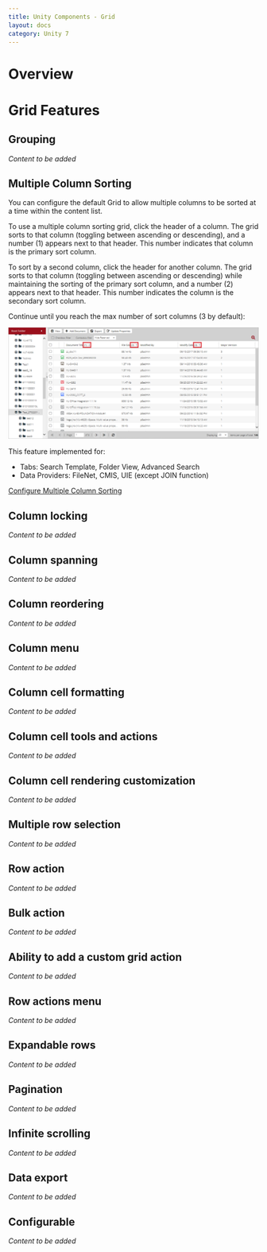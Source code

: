 ```yaml
---
title: Unity Components - Grid
layout: docs
category: Unity 7
---
```

# Overview

# Grid Features

## Grouping  
*Content to be added*

## Multiple Column Sorting

You can configure the default Grid to allow multiple columns to be sorted at a time within the content list.

To use a multiple column sorting grid, click the header of a column. The grid sorts to that column (toggling between ascending or descending), and a number (1) appears next to that header. This number indicates that column is the primary sort column.  

To sort by a second column, click the header for another column. The grid sorts to that column (toggling between ascending or descending) while maintaining the sorting of the primary sort column, and a number (2) appears next to that header. This number indicates the column is the secondary sort column.

Continue until you reach the max number of sort columns (3 by default): 

![multiple-column-sorting](../../unity-react/components/grid/images/multicolumnsort.png) 

This feature implemented for:

- Tabs: Search Template, Folder View, Advanced Search
- Data Providers: FileNet, CMIS, UIE (except JOIN function) 

[Configure Multiple Column Sorting](../../unity-react/configuration/grids.md)

## Column locking
*Content to be added*

## Column spanning 
*Content to be added*

## Column reordering
*Content to be added*

## Column menu
*Content to be added*

## Column cell formatting 
*Content to be added*

## Column cell tools and actions 
*Content to be added*

## Column cell rendering customization
*Content to be added*
 
## Multiple row selection
*Content to be added*
	
## Row action	
*Content to be added*

## Bulk action 
*Content to be added*

## Ability to add a custom grid action 
*Content to be added*

## Row actions menu 
*Content to be added*

## Expandable rows
*Content to be added*

## Pagination
*Content to be added*

## Infinite scrolling
*Content to be added*
	
## Data export 
*Content to be added*
	
## Configurable 
*Content to be added*



